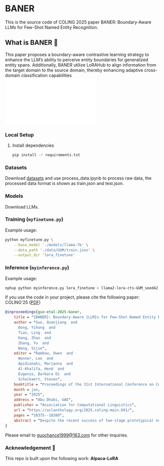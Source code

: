# BANER
This is the source code of COLING 2025 paper BANER: Boundary-Aware LLMs for Few-Shot Named Entity Recognition.

## What is BANER 👀
This paper proposes a boundary-aware contrastive learning strategy to enhance the LLM’s ability to perceive entity boundaries for generalized entity spans. Additionally, BANER utilize LoRAHub to align information from the target domain to the source domain, thereby enhancing adaptive cross-domain classification capabilities![image](framework.pdf)

### Local Setup

1. Install dependencies

   ```bash
   pip install -r requirements.txt
   ```
   
### Datasets
Download [datasets](https://pan.quark.cn/s/009015cb519f) and use process_data.ipynb to process raw data, the processed data format is shown as train.json and test.json.


### Models
Download LLMs.


### Training (`myfinetune.py`)

Example usage:

```bash
python myfinetune.py \
    --base_model './models/llama-7b' \
    --data_path './data/GUM/train.json' \
    --output_dir 'lora_finetune'
```

### Inference (`myinference.py`)

Example usage:

```bash
nphup python myinference.py lora_finetune > llama2-lora-cts-GUM_seed42.log
```


If you use the code in your project, please cite the following paper:
COLING'25 ([PDF](https://aclanthology.org/2025.coling-main.691/))
```bibtex
@inproceedings{guo-etal-2025-baner,
    title = "{BANER}: Boundary-Aware {LLM}s for Few-Shot Named Entity Recognition",
    author = "Guo, Quanjiang  and
      Dong, Yihong  and
      Tian, Ling  and
      Kang, Zhao  and
      Zhang, Yu  and
      Wang, Sijie",
    editor = "Rambow, Owen  and
      Wanner, Leo  and
      Apidianaki, Marianna  and
      Al-Khalifa, Hend  and
      Eugenio, Barbara Di  and
      Schockaert, Steven",
    booktitle = "Proceedings of the 31st International Conference on Computational Linguistics",
    month = jan,
    year = "2025",
    address = "Abu Dhabi, UAE",
    publisher = "Association for Computational Linguistics",
    url = "https://aclanthology.org/2025.coling-main.691/",
    pages = "10375--10389",
    abstract = "Despite the recent success of two-stage prototypical networks in few-shot named entity recognition (NER), challenges such as over/under-detected false spans in the span detection stage and unaligned entity prototypes in the type classification stage persist. Additionally, LLMs have not proven to be effective few-shot information extractors in general. In this paper, we propose an approach called Boundary-Aware LLMs for Few-Shot Named Entity Recognition to address these issues. We introduce a boundary-aware contrastive learning strategy to enhance the LLM`s ability to perceive entity boundaries for generalized entity spans. Additionally, we utilize LoRAHub to align information from the target domain to the source domain, thereby enhancing adaptive cross-domain classification capabilities. Extensive experiments across various benchmarks demonstrate that our framework outperforms prior methods, validating its effectiveness. In particular, the proposed strategies demonstrate effectiveness across a range of LLM architectures. The code and data are released on https://github.com/UESTC-GQJ/BANER."
}
```
Please email to guochance1999@163.com for other inquiries.

### Acknowledgement 💌
This repo is built upon the following work:
**Alpaca-LoRA**
